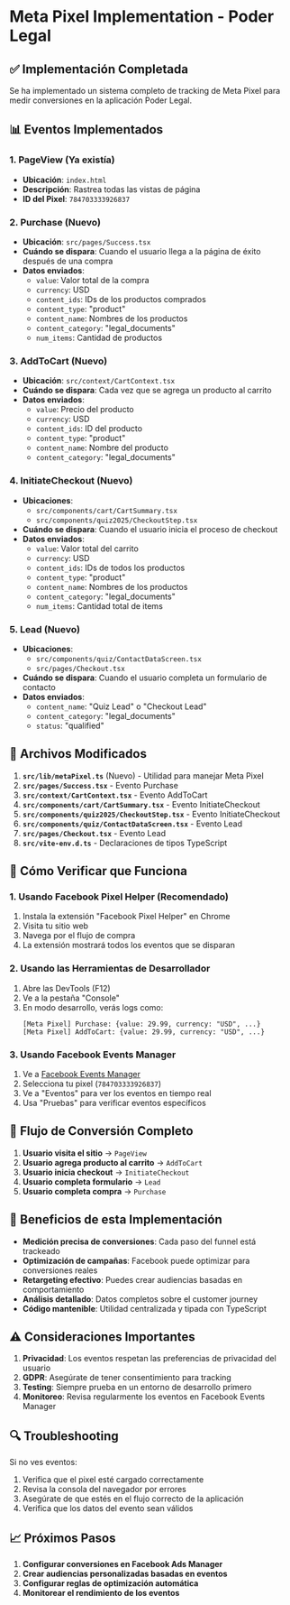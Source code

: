# Meta Pixel Implementation - Poder Legal

## ✅ Implementación Completada

Se ha implementado un sistema completo de tracking de Meta Pixel para medir conversiones en la aplicación Poder Legal.

## 📊 Eventos Implementados

### 1. **PageView** (Ya existía)
- **Ubicación**: `index.html`
- **Descripción**: Rastrea todas las vistas de página
- **ID del Pixel**: `784703333926837`

### 2. **Purchase** (Nuevo)
- **Ubicación**: `src/pages/Success.tsx`
- **Cuándo se dispara**: Cuando el usuario llega a la página de éxito después de una compra
- **Datos enviados**:
  - `value`: Valor total de la compra
  - `currency`: USD
  - `content_ids`: IDs de los productos comprados
  - `content_type`: "product"
  - `content_name`: Nombres de los productos
  - `content_category`: "legal_documents"
  - `num_items`: Cantidad de productos

### 3. **AddToCart** (Nuevo)
- **Ubicación**: `src/context/CartContext.tsx`
- **Cuándo se dispara**: Cada vez que se agrega un producto al carrito
- **Datos enviados**:
  - `value`: Precio del producto
  - `currency`: USD
  - `content_ids`: ID del producto
  - `content_type`: "product"
  - `content_name`: Nombre del producto
  - `content_category`: "legal_documents"

### 4. **InitiateCheckout** (Nuevo)
- **Ubicaciones**: 
  - `src/components/cart/CartSummary.tsx`
  - `src/components/quiz2025/CheckoutStep.tsx`
- **Cuándo se dispara**: Cuando el usuario inicia el proceso de checkout
- **Datos enviados**:
  - `value`: Valor total del carrito
  - `currency`: USD
  - `content_ids`: IDs de todos los productos
  - `content_type`: "product"
  - `content_name`: Nombres de los productos
  - `content_category`: "legal_documents"
  - `num_items`: Cantidad total de items

### 5. **Lead** (Nuevo)
- **Ubicaciones**:
  - `src/components/quiz/ContactDataScreen.tsx`
  - `src/pages/Checkout.tsx`
- **Cuándo se dispara**: Cuando el usuario completa un formulario de contacto
- **Datos enviados**:
  - `content_name`: "Quiz Lead" o "Checkout Lead"
  - `content_category`: "legal_documents"
  - `status`: "qualified"

## 🔧 Archivos Modificados

1. **`src/lib/metaPixel.ts`** (Nuevo) - Utilidad para manejar Meta Pixel
2. **`src/pages/Success.tsx`** - Evento Purchase
3. **`src/context/CartContext.tsx`** - Evento AddToCart
4. **`src/components/cart/CartSummary.tsx`** - Evento InitiateCheckout
5. **`src/components/quiz2025/CheckoutStep.tsx`** - Evento InitiateCheckout
6. **`src/components/quiz/ContactDataScreen.tsx`** - Evento Lead
7. **`src/pages/Checkout.tsx`** - Evento Lead
8. **`src/vite-env.d.ts`** - Declaraciones de tipos TypeScript

## 🧪 Cómo Verificar que Funciona

### 1. **Usando Facebook Pixel Helper (Recomendado)**
1. Instala la extensión "Facebook Pixel Helper" en Chrome
2. Visita tu sitio web
3. Navega por el flujo de compra
4. La extensión mostrará todos los eventos que se disparan

### 2. **Usando las Herramientas de Desarrollador**
1. Abre las DevTools (F12)
2. Ve a la pestaña "Console"
3. En modo desarrollo, verás logs como:
   ```
   [Meta Pixel] Purchase: {value: 29.99, currency: "USD", ...}
   [Meta Pixel] AddToCart: {value: 29.99, currency: "USD", ...}
   ```

### 3. **Usando Facebook Events Manager**
1. Ve a [Facebook Events Manager](https://business.facebook.com/events_manager)
2. Selecciona tu pixel (`784703333926837`)
3. Ve a "Eventos" para ver los eventos en tiempo real
4. Usa "Pruebas" para verificar eventos específicos

## 🎯 Flujo de Conversión Completo

1. **Usuario visita el sitio** → `PageView`
2. **Usuario agrega producto al carrito** → `AddToCart`
3. **Usuario inicia checkout** → `InitiateCheckout`
4. **Usuario completa formulario** → `Lead`
5. **Usuario completa compra** → `Purchase`

## 🚀 Beneficios de esta Implementación

- **Medición precisa de conversiones**: Cada paso del funnel está trackeado
- **Optimización de campañas**: Facebook puede optimizar para conversiones reales
- **Retargeting efectivo**: Puedes crear audiencias basadas en comportamiento
- **Análisis detallado**: Datos completos sobre el customer journey
- **Código mantenible**: Utilidad centralizada y tipada con TypeScript

## ⚠️ Consideraciones Importantes

1. **Privacidad**: Los eventos respetan las preferencias de privacidad del usuario
2. **GDPR**: Asegúrate de tener consentimiento para tracking
3. **Testing**: Siempre prueba en un entorno de desarrollo primero
4. **Monitoreo**: Revisa regularmente los eventos en Facebook Events Manager

## 🔍 Troubleshooting

Si no ves eventos:
1. Verifica que el pixel esté cargado correctamente
2. Revisa la consola del navegador por errores
3. Asegúrate de que estés en el flujo correcto de la aplicación
4. Verifica que los datos del evento sean válidos

## 📈 Próximos Pasos

1. **Configurar conversiones en Facebook Ads Manager**
2. **Crear audiencias personalizadas basadas en eventos**
3. **Configurar reglas de optimización automática**
4. **Monitorear el rendimiento de los eventos**
